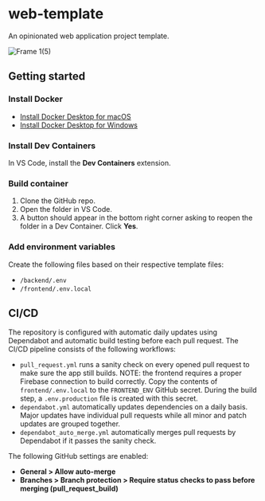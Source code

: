 # web-template

An opinionated web application project template.

![Frame 1(5)](https://github.com/jasozh/web-template/assets/48730262/62733269-c19d-4078-920f-d301af1c9593)

## Getting started

### Install Docker

- [Install Docker Desktop for macOS](https://docs.docker.com/desktop/install/mac-install/)
- [Install Docker Desktop for Windows](https://docs.docker.com/desktop/install/windows-install/)

### Install Dev Containers

In VS Code, install the **Dev Containers** extension.

### Build container

1. Clone the GitHub repo.
2. Open the folder in VS Code.
3. A button should appear in the bottom right corner asking to reopen the folder in a Dev Container. Click **Yes**.

### Add environment variables

Create the following files based on their respective template files:

- `/backend/.env`
- `/frontend/.env.local`

## CI/CD

The repository is configured with automatic daily updates using Dependabot and automatic build testing before each pull request. The CI/CD pipeline consists of the following workflows:

- `pull_request.yml` runs a sanity check on every opened pull request to make sure the app still builds. NOTE: the frontend requires a proper Firebase connection to build correctly. Copy the contents of `frontend/.env.local` to the `FRONTEND_ENV` GitHub secret. During the build step, a `.env.production` file is created with this secret.
- `dependabot.yml` automatically updates dependencies on a daily basis. Major updates have individual pull requests while all minor and patch updates are grouped together.
- `dependabot_auto_merge.yml` automatically merges pull requests by Dependabot if it passes the sanity check.

The following GitHub settings are enabled:

- **General > Allow auto-merge**
- **Branches > Branch protection > Require status checks to pass before merging (pull_request_build)**
